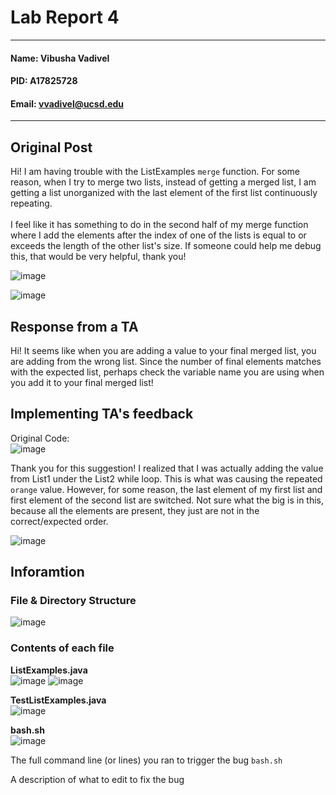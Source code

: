 # Lab Report 4
---
#### Name: Vibusha Vadivel 
#### PID: A17825728 
#### Email: vvadivel@ucsd.edu
---

## Original Post 
Hi! I am having trouble with the ListExamples `merge` function. For some reason, when I try to merge two lists, instead of getting a merged list, I am getting a list unorganized with the last element of the first list continuously repeating. 
</br> </br>
I feel like it has something to do in the second half of my merge function where I add the elements after the index of one of the lists is equal to or exceeds the length of the other list's size. If someone could help me debug this, that would be very helpful, thank you!

![image](https://github.com/vibushavadivel/cse15l-lab-reports/assets/102670153/86928e05-a218-499b-8534-078a5406e0e0)

![image](https://github.com/vibushavadivel/cse15l-lab-reports/assets/102670153/d6e0658e-ea01-4a9e-9491-2aeb3574a409)

## Response from a TA

Hi! It seems like when you are adding a value to your final merged list, you are adding from the wrong list. Since the number of final elements matches with the expected list, perhaps check the variable name you are using when you add it to your final merged list!


## Implementing TA's feedback
Original Code: </br>
![image](https://github.com/vibushavadivel/cse15l-lab-reports/assets/102670153/e480ff81-684a-40ea-b0fb-829fcbc61b2e)

Thank you for this suggestion! I realized that I was actually adding the value from List1 under the List2 while loop. This is what was causing the repeated `orange` value. However, for some reason, the last element of my first list and first element of the second list are switched. Not sure what the big is in this, because all the elements are present, they just are not in the correct/expected order. </br>

![image](https://github.com/vibushavadivel/cse15l-lab-reports/assets/102670153/d5470e01-9a2e-4239-89bb-6c063dbaace5)

## Inforamtion

### File & Directory Structure 
![image](https://github.com/vibushavadivel/cse15l-lab-reports/assets/102670153/cb69b259-d1db-4623-ae83-5ed94c298e49)


### Contents of each file
**ListExamples.java </br>**
![image](https://github.com/vibushavadivel/cse15l-lab-reports/assets/102670153/51298f7b-2486-4266-9254-890680d3e44b)
![image](https://github.com/vibushavadivel/cse15l-lab-reports/assets/102670153/1291aa57-5800-4094-9597-55e34947fece)

**TestListExamples.java </br>**
![image](https://github.com/vibushavadivel/cse15l-lab-reports/assets/102670153/fff12f4c-dfef-4ef2-bb72-bc917db282a6)

**bash.sh** </br>
![image](https://github.com/vibushavadivel/cse15l-lab-reports/assets/102670153/3cfa393a-ad8b-442a-8e1e-8172c2538bb4)


The full command line (or lines) you ran to trigger the bug
`bash.sh` 

A description of what to edit to fix the bug

